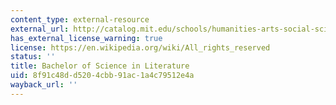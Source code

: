 ```yaml
---
content_type: external-resource
external_url: http://catalog.mit.edu/schools/humanities-arts-social-sciences/literature/#literature-bs-course-21-l
has_external_license_warning: true
license: https://en.wikipedia.org/wiki/All_rights_reserved
status: ''
title: Bachelor of Science in Literature
uid: 8f91c48d-d520-4cbb-91ac-1a4c79512e4a
wayback_url: ''
---
```

